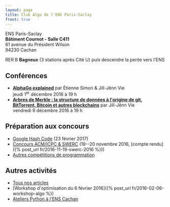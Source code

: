 ```yaml
---
layout: page
title: Club Algo de l'ENS Paris-Saclay
front: true
---
```


ENS Paris-Saclay  
**Bâtiment Cournot - Salle C411**  
61 avenue du Président Wilson  
94230 Cachan

RER B **Bagneux** (3 stations après Cité U) puis descendre la pente vers l'ENS

## Conférences

- [**AlphaGo explained**](/club/) par Étienne Simon & Jill-Jênn Vie  
jeudi 1<sup>er</sup> décembre 2016 à 19 h
- [**Arbres de Merkle : la structure de données à l'origine de git, BitTorrent, Bitcoin et autres blockchains**](/club/) par Jill-Jênn Vie  
vendredi 9 décembre 2016 à 19 h

## Préparation aux concours

- [Google Hash Code](/hashcode/) (23 février 2017)
- [Concours ACM/ICPC & SWERC](/acm/) (19--20 novembre 2016, [compte rendu]({% post_url fr/2016-11-19-swerc-2016 %}))
- [Autres compétitions de programmation](/contests/)

## Autres activités

- [Tous nos articles](/fr/)
- [Workshop d'optimisation du 6 février 2016]({% post_url fr/2016-02-06-workshop-algo %})
- [Ateliers Python à l'ENS Cachan](/atelier-python/)
